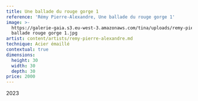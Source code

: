 ```yaml
---
title: Une ballade du rouge gorge 1
reference: 'Rémy Pierre-Alexandre, Une ballade du rouge gorge 1'
image: >-
  https://galerie-gaia.s3.eu-west-3.amazonaws.com/tina/uploads/remy-pierre-alexandre/galerie-gaia-remy-pierre-alexandre-une
  ballade rouge gorge 1.jpg
artist: content/artists/remy-pierre-alexandre.md
technique: Acier émaillé
contextual: true
dimensions:
  height: 30
  width: 30
  depth: 30
price: 2000
---
```


2023
